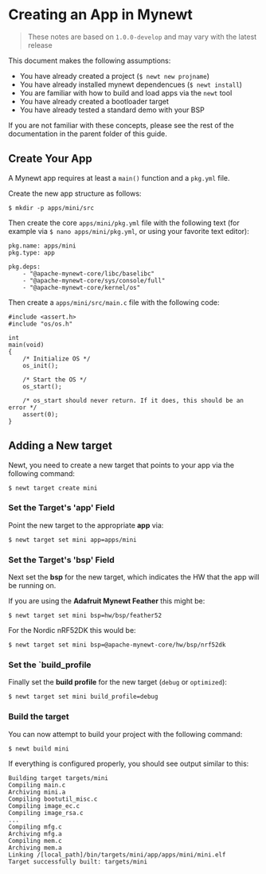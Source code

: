 # Creating an App in Mynewt

> These notes are based on `1.0.0-develop` and may vary with the latest release

This document makes the following assumptions:

- You have already created a project (`$ newt new projname`)
- You have already installed mynewt dependencues (`$ newt install`)
- You are familiar with how to build and load apps via the `newt` tool
- You have already created a bootloader target
- You have already tested a standard demo with your BSP

If you are not familiar with these concepts, please see the rest of the
documentation in the parent folder of this guide.

## Create Your App

A Mynewt app requires at least a `main()` function and a `pkg.yml` file.

Create the new app structure as follows:

```
$ mkdir -p apps/mini/src
```

Then create the core `apps/mini/pkg.yml` file with the following text (for
example via `$ nano apps/mini/pkg.yml`, or using your favorite text editor):

```
pkg.name: apps/mini
pkg.type: app

pkg.deps:
    - "@apache-mynewt-core/libc/baselibc"
    - "@apache-mynewt-core/sys/console/full"
    - "@apache-mynewt-core/kernel/os"
```

Then create a `apps/mini/src/main.c` file with the following code:

```
#include <assert.h>
#include "os/os.h"

int
main(void)
{
    /* Initialize OS */
    os_init();

    /* Start the OS */
    os_start();

    /* os_start should never return. If it does, this should be an error */
    assert(0);
}
```

## Adding a New target

Newt, you need to create a new target that points to your app via the following
command:

```
$ newt target create mini
```

### Set the Target's 'app' Field

Point the new target to the appropriate **app** via:

```
$ newt target set mini app=apps/mini
```

### Set the Target's 'bsp' Field

Next set the **bsp** for the new target, which indicates the HW that the app
will be running on.

If you are using the **Adafruit Mynewt Feather** this might be:

```
$ newt target set mini bsp=hw/bsp/feather52
```

For the Nordic nRF52DK this would be:

```
$ newt target set mini bsp=@apache-mynewt-core/hw/bsp/nrf52dk
```

### Set the `build_profile

Finally set the **build profile** for the new target (`debug` or `optimized`):

```
$ newt target set mini build_profile=debug
```

### Build the target

You can now attempt to build your project with the following command:

```
$ newt build mini
```

If everything is configured properly, you should see output similar to this:

```
Building target targets/mini
Compiling main.c
Archiving mini.a
Compiling bootutil_misc.c
Compiling image_ec.c
Compiling image_rsa.c
...
Compiling mfg.c
Archiving mfg.a
Compiling mem.c
Archiving mem.a
Linking /[local_path]/bin/targets/mini/app/apps/mini/mini.elf
Target successfully built: targets/mini
```
